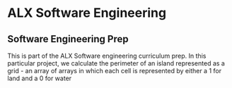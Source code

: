 # ALX Software Engineering
## Software Engineering Prep
This is part of the ALX Software engineering curriculum prep. In this particular project, we calculate the perimeter of an island represented as a grid - an array of arrays in which each cell is represented by either a 1 for land and a 0 for water
